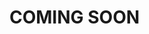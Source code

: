 # COMING SOON

<!-- ## Download Youtube videos
### To use the download_yt_vid.py
`sudo pip install youtube_dl
sudo pip install pafy`
 -->
